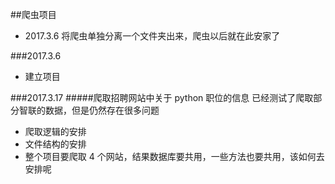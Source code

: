 ##爬虫项目


- 2017.3.6 将爬虫单独分离一个文件夹出来，爬虫以后就在此安家了

###2017.3.6
- 建立项目

###2017.3.17
#####爬取招聘网站中关于 python 职位的信息
已经测试了爬取部分智联的数据，但是仍然存在很多问题
- 爬取逻辑的安排
- 文件结构的安排
- 整个项目要爬取 4 个网站，结果数据库要共用，一些方法也要共用，该如何去安排呢
